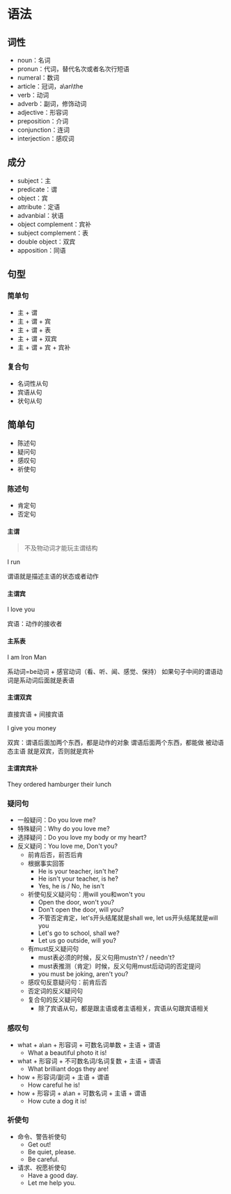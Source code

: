 # 语法

## 词性
- noun：名词
- pronun：代词，替代名次或者名次行短语
- numeral：数词
- article：冠词，a\an\the
- verb：动词
- adverb：副词，修饰动词
- adjective：形容词
- preposition：介词
- conjunction：连词
- interjection：感叹词

## 成分
- subject：主
- predicate：谓
- object：宾
- attribute：定语
- advanbial：状语
- object complement：宾补
- subject complement：表
- double object：双宾
- apposition：同语

## 句型

### 简单句
- 主 + 谓
- 主 + 谓 + 宾
- 主 + 谓 + 表
- 主 + 谓 + 双宾
- 主 + 谓 + 宾 + 宾补

### 复合句
- 名词性从句
- 宾语从句
- 状句从句

## 简单句
- 陈述句
- 疑问句
- 感叹句
- 祈使句

### 陈述句
- 肯定句
- 否定句
#### 主谓
> 不及物动词才能玩主谓结构

I run

谓语就是描述主语的状态或者动作
#### 主谓宾
I love you

宾语：动作的接收者

#### 主系表
I am Iron Man

系动词=be动词 + 感官动词（看、听、闻、感觉、保持）
如果句子中间的谓语动词是系动词后面就是表语

#### 主谓双宾
直接宾语 + 间接宾语

I give you money

双宾：谓语后面加两个东西，都是动作的对象
谓语后面两个东西，都能做 被动语态主语 就是双宾，否则就是宾补

#### 主谓宾宾补
They ordered hamburger their lunch

### 疑问句
- 一般疑问：Do you love me?
- 特殊疑问：Why do you love me?
- 选择疑问：Do you love my body or my heart?
- 反义疑问：You love me, Don't you?
    - 前肯后否，前否后肯
    - 根据事实回答
        - He is your teacher, isn't he?
        - He isn't your teacher, is he?
        - Yes, he is / No, he isn't
    - 祈使句反义疑问句：用will you和won't you
        - Open the door, won't you?
        - Don't open the door, will you?
        - 不管否定肯定，let's开头结尾就是shall we, let us开头结尾就是will you
        - Let's go to school, shall we? 
        - Let us go outside, will you?
    - 有must反义疑问句
        - must表必须的时候，反义句用mustn't? / needn't?
        - must表推测（肯定）时候，反义句用must后动词的否定提问
        - you must be joking, aren't you?
    - 感叹句反意疑问句：前肯后否
    - 否定词的反义疑问句
    - 复合句的反义疑问句
        - 除了宾语从句，都是跟主语或者主语相关，宾语从句跟宾语相关

### 感叹句
- what + a\an + 形容词 + 可数名词单数 + 主语 + 谓语
    - What a beautiful photo it is!
- what + 形容词 + 不可数名词/名词复数 + 主语 + 谓语
    - What brilliant dogs they are!
- how + 形容词/副词 + 主语 + 谓语
    - How careful he is!
- how + 形容词 + a\an + 可数名词 + 主语 + 谓语
    - How cute a dog it is!

### 祈使句
- 命令、警告祈使句
    - Get out!
    - Be quiet, please.
    - Be careful.
- 请求、祝愿祈使句
    - Have a good day.
    - Let me help you.

